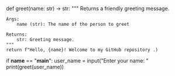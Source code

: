 def greet(name: str) -> str:
    """
    Returns a friendly greeting message.
    
    Args:
        name (str): The name of the person to greet 

    Returns:
        str: Greeting message.
    """
    return f"Hello, {name}! Welcome to my GitHub repository .)

if __name__ == "__main__":
    user_name = input("Enter your name: "
    print(greet(user_name))
